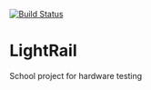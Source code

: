 [![Build Status](http://www.bloodrushgames.nl:8080/job/LightRail/badge/icon)](http://www.bloodrushgames.nl:8080/job/LightRail/)

# LightRail
School project for hardware testing

